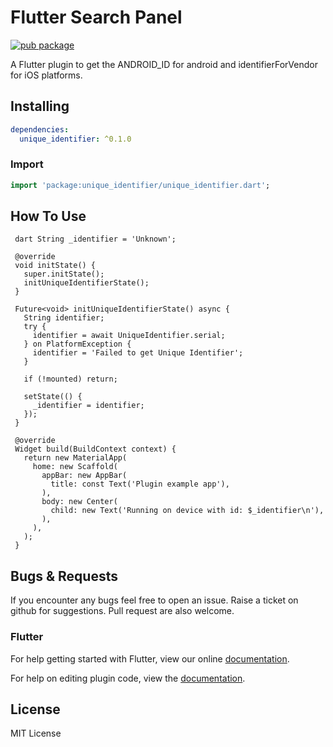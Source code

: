 # Flutter Search Panel

[![pub package](https://img.shields.io/badge/pub-0.0.3-green.svg)](https://pub.dartlang.org/packages/unique_identifier)

A Flutter plugin to get the ANDROID_ID for android and identifierForVendor for iOS platforms.

## Installing

```yaml
dependencies:
  unique_identifier: ^0.1.0
```

### Import

```dart
import 'package:unique_identifier/unique_identifier.dart';
```

## How To Use

```
 dart String _identifier = 'Unknown';
  
 @override
 void initState() {
   super.initState();
   initUniqueIdentifierState();
 }

 Future<void> initUniqueIdentifierState() async {
   String identifier;
   try {
     identifier = await UniqueIdentifier.serial;
   } on PlatformException {
     identifier = 'Failed to get Unique Identifier';
   }

   if (!mounted) return;

   setState(() {
     _identifier = identifier;
   });
 }

 @override
 Widget build(BuildContext context) {
   return new MaterialApp(
     home: new Scaffold(
       appBar: new AppBar(
         title: const Text('Plugin example app'),
       ),
       body: new Center(
         child: new Text('Running on device with id: $_identifier\n'),
       ),
     ),
   );
 }
```

## Bugs & Requests

If you encounter any bugs feel free to open an issue. Raise a ticket on github for suggestions. Pull request are also welcome.

### Flutter

For help getting started with Flutter, view our online
[documentation](https://flutter.io/).

For help on editing plugin code, view the [documentation](https://flutter.io/platform-plugins/#edit-code).

## License

MIT License


